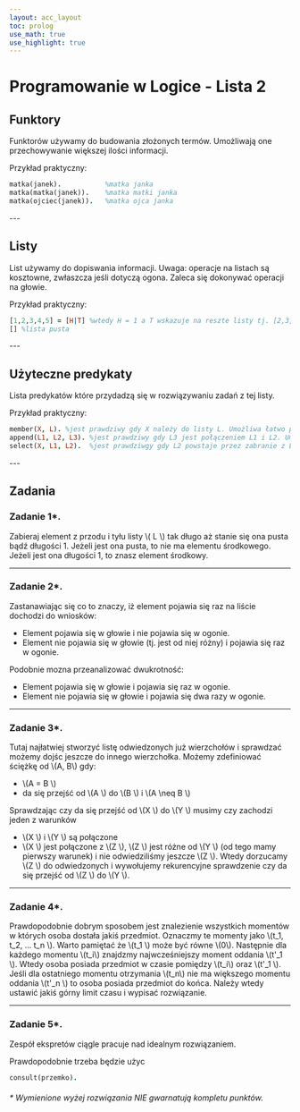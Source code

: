 ```yaml
---
layout: acc_layout
toc: prolog
use_math: true
use_highlight: true
---
```


# Programowanie w Logice - Lista 2

## Funktory

Funktorów używamy do budowania złożonych termów. Umożliwają one przechowywanie większej ilości informacji.

Przykład praktyczny:
```prolog
matka(janek).           %matka janka
matka(matka(janek)).    %matka matki janka
matka(ojciec(janek)).   %matka ojca janka
```
<p></p>
---

## Listy

List używamy do dopiswania informacji. Uwaga: operacje na listach są kosztowne, zwłaszcza jeśli dotyczą ogona.
Zaleca się dokonywać operacji na głowie.

Przykład praktyczny:
```prolog
[1,2,3,4,5] = [H|T] %wtedy H = 1 a T wskazuje na reszte listy tj. [2,3,4,5]
[] %lista pusta
```
<p></p>
---

## Użyteczne predykaty

Lista predykatów które przydadzą się w rozwiązywaniu zadań z tej listy.

Przykład praktyczny:
```prolog
member(X, L). %jest prawdziwy gdy X należy do listy L. Umożliwa łatwo przejście wszystkich elementów z Listy
append(L1, L2, L3). %jest prawdziwy gdy L3 jest połączeniem L1 i L2. Umożliwia łatwe łączenie list.
select(X, L1, L2).  %jest prawdziwgy gdy L2 powstaje przez zabranie z L1 jednego elementu X.
```
<p></p>
---

## Zadania

### Zadanie 1*.

Zabieraj element z przodu i tyłu listy \\( L \\) tak długo aż stanie się ona pusta bądź długości 1.
Jeżeli jest ona pusta, to nie ma elementu środkowego.
Jeżeli jest ona długości 1, to znasz element środkowy.

---

### Zadanie 2*.

Zastanawiając się co to znaczy, iż element pojawia się raz na liście dochodzi do wniosków:

* Element pojawia się w głowie i nie pojawia się w ogonie.
* Element nie pojawia się w głowie (tj. jest od niej różny) i pojawia się raz w ogonie.

Podobnie mozna przeanalizować dwukrotność:

* Element pojawia się w głowie i pojawia się raz w ogonie.
* Element nie pojawia się w głowie i pojawia się dwa razy w ogonie.

---

### Zadanie 3*.

Tutaj najłatwiej stworzyć listę odwiedzonych już wierzchołów i sprawdzać możemy dojśc jeszcze do innego wierzchołka.
Możemy zdefiniować ściężkę od \\(A, B\\) gdy:
* \\(A = B \\)
* da się przejść od \\(A \\) do \\(B \\) i \\(A \neq B \\)

Sprawdzając czy da się przejść od \\(X \\) do \\(Y \\) musimy czy zachodzi jeden z warunków
* \\(X \\) i \\(Y \\) są połączone
* \\(X \\) jest połączone z \\(Z \\), \\(Z \\) jest różne od \\(Y \\) (od tego mamy pierwszy warunek) i nie odwiedziliśmy jeszcze \\(Z \\).
Wtedy dorzucamy \\(Z \\) do odwiedzonych i wywołujemy rekurencyjne sprawdzenie czy da się przejść od \\(Z \\) do \\(Y \\).

---

### Zadanie 4*.

Prawdopodobnie dobrym sposobem jest znalezienie wszystkich momentów w których osoba dostała jakiś przedmiot. Oznaczmy te momenty jako \\(t_1, t_2, ... t_n \\).
Warto pamiętać że \\(t_1 \\) może być równe \\(0\\).
Następnie dla każdego momentu \\(t_i\\) znajdzmy najwcześniejszy moment oddania \\(t'_1 \\). Wtedy osoba posiada przedmiot
w czasie pomiędzy \\(t_i\\) oraz \\(t'_1 \\). Jeśli dla ostatniego momentu otrzymania \\(t_n\\) nie ma większego  momentu oddania \\(t'_n \\) to osoba posiada przedmiot do końca. Należy wtedy ustawić jakiś górny limit czasu i wypisać rozwiązanie.

---

### Zadanie 5*.

Zespół ekspretów ciągle pracuje nad idealnym rozwiązaniem.

Prawdopodobnie trzeba będzie użyc

```prolog
consult(przemko).
```

###### * Wymienione wyżej rozwiązania NIE gwarnatują kompletu punktów.
